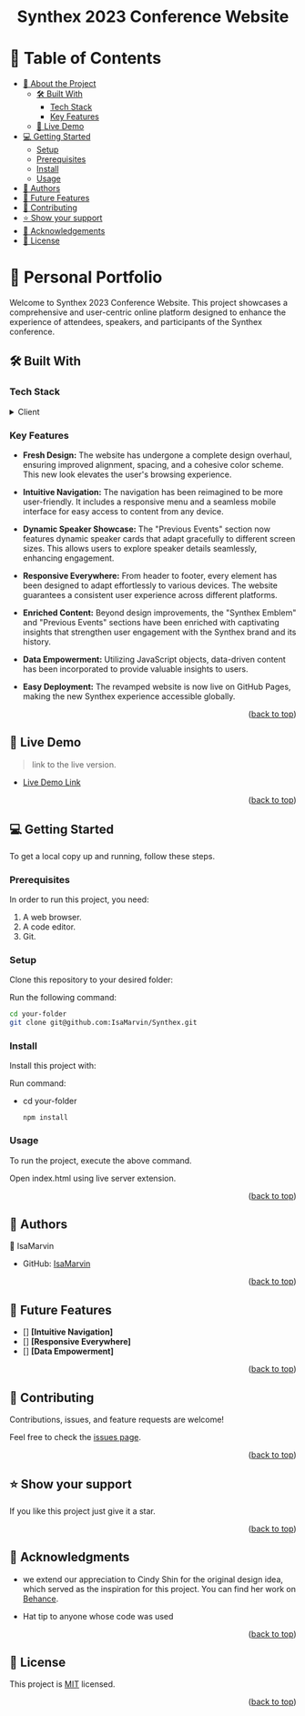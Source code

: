 <a name="readme-top"></a>

<div align="center">
  
  <h1><b>Synthex 2023 Conference Website</b></h1>

</div>

<!-- TABLE OF CONTENTS -->

# 📗 Table of Contents

- [📖 About the Project](#about-project)
  - [🛠 Built With](#built-with)
    - [Tech Stack](#tech-stack)
    - [Key Features](#key-features)
  - [🚀 Live Demo](#live-demo)
- [💻 Getting Started](#getting-started)
  - [Setup](#setup)
  - [Prerequisites](#prerequisites)
  - [Install](#install)
  - [Usage](#usage)
- [👥 Authors](#authors)
- [🔭 Future Features](#future-features)
- [🤝 Contributing](#contributing)
- [⭐️ Show your support](#support)
- [🙏 Acknowledgements](#acknowledgements)
- [📝 License](#license)

<!-- PROJECT DESCRIPTION -->

# 📖 Personal Portfolio <a name="about-project"></a>

Welcome to Synthex 2023 Conference Website. This project showcases a comprehensive and user-centric online platform designed to enhance the experience of attendees, speakers, and participants of the Synthex conference.
## 🛠 Built With <a name="built-with"></a>

### Tech Stack <a name="tech-stack"></a>

<details>
  <summary>Client</summary>
  <ul>
    <li><a href="https://html.spec.whatwg.org/multipage//">HTML</a></li>
    <li><a href="https://www.w3.org/TR/CSS/#css/">CSS</a></li>
    <li><a href="https://developer.mozilla.org/en-US/docs/Web/javascript">JavaScript</a></li>
  </ul>
</details>

<!-- Features -->

### Key Features <a name="key-features"></a>


- **Fresh Design:** The website has undergone a complete design overhaul, ensuring improved alignment, spacing, and a cohesive color scheme. This new look elevates the user's browsing experience.

- **Intuitive Navigation:** The navigation has been reimagined to be more user-friendly. It includes a responsive menu and a seamless mobile interface for easy access to content from any device.

- **Dynamic Speaker Showcase:** The "Previous Events" section now features dynamic speaker cards that adapt gracefully to different screen sizes. This allows users to explore speaker details seamlessly, enhancing engagement.

- **Responsive Everywhere:** From header to footer, every element has been designed to adapt effortlessly to various devices. The website guarantees a consistent user experience across different platforms.

- **Enriched Content:** Beyond design improvements, the "Synthex Emblem" and "Previous Events" sections have been enriched with captivating insights that strengthen user engagement with the Synthex brand and its history.

- **Data Empowerment:** Utilizing JavaScript objects, data-driven content has been incorporated to provide valuable insights to users.

- **Easy Deployment:** The revamped website is now live on GitHub Pages, making the new Synthex experience accessible globally.


  
<p align="right">(<a href="#readme-top">back to top</a>)</p>

## 🚀 Live Demo <a name="live-demo"></a>

> link to the live version.

- [Live Demo Link](https://isamarvin.github.io/Synthex/)

<p align="right">(<a href="#readme-top">back to top</a>)</p>

<!-- GETTING STARTED -->

## 💻 Getting Started <a name="getting-started"></a>

To get a local copy up and running, follow these steps.

### Prerequisites

In order to run this project, you need:

1. A web browser.
2. A code editor.
3. Git.

### Setup

Clone this repository to your desired folder:

Run the following command:

```sh
cd your-folder
git clone git@github.com:IsaMarvin/Synthex.git
```

### Install

Install this project with:

Run command:

- cd your-folder
  
  ``` npm install ```


### Usage

To run the project, execute the above command.

Open index.html using live server extension.


<p align="right">(<a href="#readme-top">back to top</a>)</p>

<!-- AUTHORS -->

## 👥 Authors <a name="authors"></a>



👤 IsaMarvin

- GitHub: [IsaMarvin](https://github.com/IsaMarvin)

<p align="right">(<a href="#readme-top">back to top</a>)</p>

## 🔭 Future Features <a name="future-features"></a>

- [] **[Intuitive Navigation]**
- [] **[Responsive Everywhere]**
- [] **[Data Empowerment]**

<p align="right">(<a href="#readme-top">back to top</a>)</p>


<!-- CONTRIBUTING -->

## 🤝 Contributing <a name="contributing"></a>

Contributions, issues, and feature requests are welcome!

Feel free to check the [issues page](https://github.com/IsaMarvin/Synthex/issues).

<p align="right">(<a href="#readme-top">back to top</a>)</p>

<!-- SUPPORT -->

## ⭐️ Show your support <a name="support"></a>

If you like this project just give it a star.

<p align="right">(<a href="#readme-top">back to top</a>)</p>

<!-- ACKNOWLEDGEMENTS -->

## 🙏 Acknowledgments <a name="acknowledgements"></a>

- we extend our appreciation to Cindy Shin for the original design idea, which served as the inspiration for this project. You can find her work on [Behance](https://www.behance.net/adagio07).

- Hat tip to anyone whose code was used


<p align="right">(<a href="#readme-top">back to top</a>)</p>

<!-- LICENSE -->

## 📝 License <a name="license"></a>

This project is [MIT](./LICENSE) licensed.

<p align="right">(<a href="#readme-top">back to top</a>)</p>
